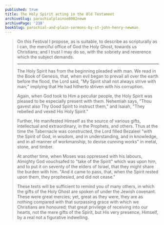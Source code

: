 ```yaml
---
published: true
title: The Holy Spirit acting in the Old Testament
archiveSlug: parochialplainse0002newm
archivePage: '218'
bookSlug: parochial-and-plain-sermons-by-st-john-henry-newman
---
```


> On this Festival I propose, as is suitable, to describe as scripturally as I can, the merciful office of God the Holy Ghost, towards us Christians; and I trust I may do so, with the sobriety and reverence which the subject demands.
>
> ---
>
> The Holy Spirit has from the beginning pleaded with man. We read in the Book of Genesis, that, when evil began to prevail all over the earth before the flood, the Lord said, "My Spirit shall not always strive with man;" implying that He had hitherto striven with his corruption.
>
> Again, when God took to Him a peculiar people, the Holy Spirit was pleased to be especially present with them. Nehemiah says, "Thou gavest also Thy Good Spirit to instruct them," and Isaiah, "They rebelled and vexed His Holy Spirit."
>
> Further, He manifested Himself as the source of various gifts, intellectual and extraordinary, in the Prophets, and others. Thus at the time the Tabernacle was constructed, the Lord filled Bezaleel "with the Spirit of God, in wisdom, and in understanding, and in knowledge, and in all manner of workmanship, to devise cunning works" in metal, stone, and timber.
>
> At another time, when Moses was oppressed with his labours, Almighty God vouchsafed to "take of the Spirit" which was upon him, and to put it on seventy of the elders of Israel, that they might share the burden with him. "And it came to pass, that, when the Spirit rested upon them, they prophesied, and did not cease."
>
> These texts will be sufficient to remind you of many others, in which the gifts of the Holy Ghost are spoken of under the Jewish covenant. These were great mercies; yet, great as they were, they are as nothing compared with that surpassing grace with which we Christians are honoured; that great privilege of receiving into our hearts, not the mere gifts of the Spirit, but His very presence, Himself, by a real not a figurative indwelling.
